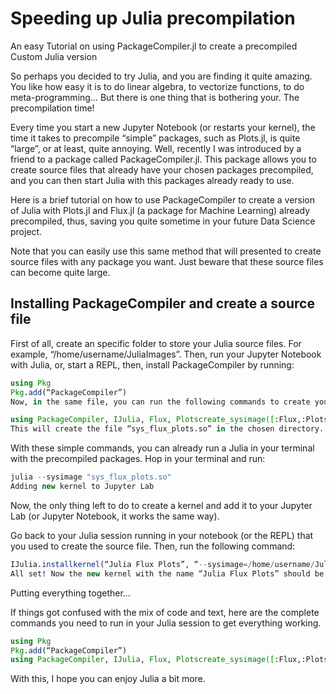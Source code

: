 # Speeding up Julia precompilation
An easy Tutorial on using PackageCompiler.jl to create a precompiled Custom Julia version

So perhaps you decided to try Julia, and you are finding it quite amazing. You like how easy it is to do linear algebra, to vectorize functions, to do meta-programming… But there is one thing that is bothering your. The precompilation time!

Every time you start a new Jupyter Notebook (or restarts your kernel), the time it takes to precompile “simple” packages, such as Plots.jl, is quite “large”, or at least, quite annoying. Well, recently I was introduced by a friend to a package called PackageCompiler.jl. This package allows you to create source files that already have your chosen packages precompiled, and you can then start Julia with this packages already ready to use.

Here is a brief tutorial on how to use PackageCompiler to create a version of Julia with Plots.jl and Flux.jl (a package for Machine Learning) already precompiled, thus, saving you quite sometime in your future Data Science project.

Note that you can easily use this same method that will presented to create source files with any package you want. Just beware that these source files can become quite large.

## Installing PackageCompiler and create a source file

First of all, create an specific folder to store your Julia source files. For example, “/home/username/JuliaImages”. Then, run your Jupyter Notebook with Julia, or, start a REPL, then, install PackageCompiler by running:

```julia
using Pkg
Pkg.add(“PackageCompiler”)
Now, in the same file, you can run the following commands to create your source file.

using PackageCompiler, IJulia, Flux, Plotscreate_sysimage([:Flux,:Plots],sysimage_path=”/home/username/JuliaImages/sys_flux_plots.so”)
This will create the file “sys_flux_plots.so” in the chosen directory. If you don’t specify a directory, this command will create the source file in the same folder that you ran your REPL.
```

With these simple commands, you can already run a Julia in your terminal with the precompiled packages. Hop in your terminal and run:

```julia
julia --sysimage "sys_flux_plots.so"
Adding new kernel to Jupyter Lab
```

Now, the only thing left to do to create a kernel and add it to your Jupyter Lab (or Jupyter Notebook, it works the same way).

Go back to your Julia session running in your notebook (or the REPL) that you used to create the source file. Then, run the following command:

```julia
IJulia.installkernel(“Julia Flux Plots”, “--sysimage=/home/username/JuliaImages/sys_flux_plots.so”)
All set! Now the new kernel with the name “Julia Flux Plots” should be available as an option.
```

Putting everything together…

If things got confused with the mix of code and text, here are the complete commands you need to run in your Julia session to get everything working.

```julia
using Pkg
Pkg.add(“PackageCompiler”)
using PackageCompiler, IJulia, Flux, Plotscreate_sysimage([:Flux,:Plots],sysimage_path=”/home/username/JuliaImages/sys_flux_plots.so”)IJulia.installkernel(“Julia Flux Plots”, “--sysimage=/home/username/JuliaImages/sys_flux_plots.so”)
```

With this, I hope you can enjoy Julia a bit more.